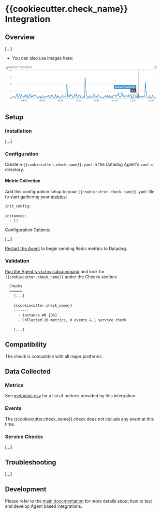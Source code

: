 # {{cookiecutter.check_name}} Integration

## Overview

[...]

* You can also use images here:

![snapshot](https://raw.githubusercontent.com/DataDog/cookiecutter-datadog-check/master/%7B%7Bcookiecutter.check_name%7D%7D/images/snapshot.png)

## Setup

### Installation

[...]

### Configuration

Create a `{{cookiecutter.check_name}}.yaml` in the Datadog Agent's `conf.d` directory.

#### Metric Collection

Add this configuration setup to your `{{cookiecutter.check_name}}.yaml` file to start gathering your [metrics](#metrics):

```
init_config:

instances:
  - []
```

Configuration Options:

[...]

[Restart the Agent](https://docs.datadoghq.com/agent/faq/agent-commands/#start-stop-restart-the-agent) to begin sending Redis metrics to Datadog.

### Validation

[Run the Agent's `status` subcommand](https://docs.datadoghq.com/agent/faq/agent-commands/#agent-status-and-information) and look for `{{cookiecutter.check_name}}` under the Checks section:

```
  Checks
  ======
    [...]

    {{cookiecutter.check_name}}
    -------
      - instance #0 [OK]
      - Collected 26 metrics, 0 events & 1 service check

    [...]
```

## Compatibility

The check is compatible with all major platforms.

## Data Collected

### Metrics

See [metadata.csv](metadata.csv) for a list of metrics provided by this integration.

### Events

The {{cookiecutter.check_name}} check does not include any event at this time.

### Service Checks

[...]

## Troubleshooting

[...]

## Development

Please refer to the [main documentation](https://docs.datadoghq.com/developers/)
for more details about how to test and develop Agent based integrations.
